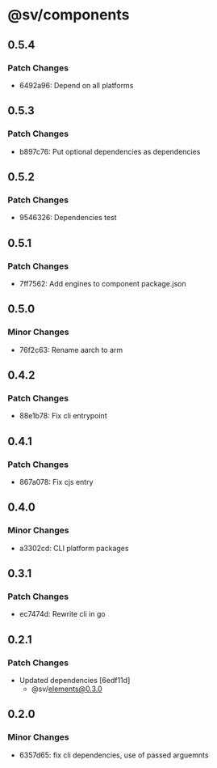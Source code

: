 # @sv/components

## 0.5.4

### Patch Changes

- 6492a96: Depend on all platforms

## 0.5.3

### Patch Changes

- b897c76: Put optional dependencies as dependencies

## 0.5.2

### Patch Changes

- 9546326: Dependencies test

## 0.5.1

### Patch Changes

- 7ff7562: Add engines to component package.json

## 0.5.0

### Minor Changes

- 76f2c63: Rename aarch to arm

## 0.4.2

### Patch Changes

- 88e1b78: Fix cli entrypoint

## 0.4.1

### Patch Changes

- 867a078: Fix cjs entry

## 0.4.0

### Minor Changes

- a3302cd: CLI platform packages

## 0.3.1

### Patch Changes

- ec7474d: Rewrite cli in go

## 0.2.1

### Patch Changes

- Updated dependencies [6edf11d]
  - @sv/elements@0.3.0

## 0.2.0

### Minor Changes

- 6357d65: fix cli dependencies, use of passed arguemnts
